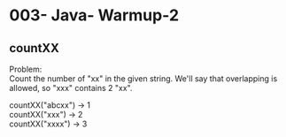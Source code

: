003- Java- Warmup-2
==================

countXX
-----------

  
Problem:  
Count the number of "xx" in the given string. We'll say that overlapping is allowed, so "xxx" contains 2 "xx". 
>
countXX("abcxx") → 1  
countXX("xxx") → 2    
countXX("xxxx") → 3  
